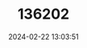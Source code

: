 ---
title: "136202"
category: "Philander mondolfii"
draft: false
date: 2024-02-22 13:03:51
languages:
  English: ["Mondolfi's Four-eyed Opossum"]
---